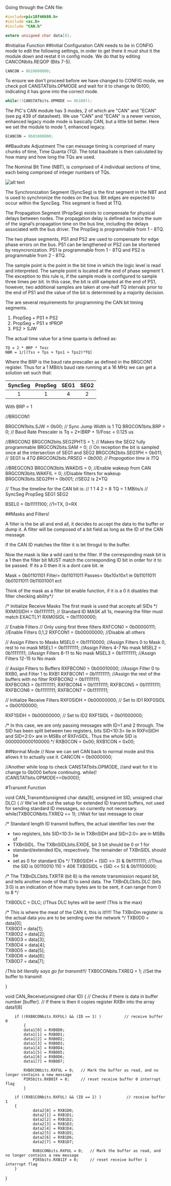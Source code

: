 Going through the CAN file:

```c
#include<pic18f46k80.h>
#include <xc.h>
#include "CAN.h"

extern unsigned char data[8];
```

#Initialise Function
##Initial Configuration
CAN needs to be in CONFIG mode to edit the following settings, in order to get there it must shut it the module down and restat it in config mode. We do that by editing CANCONbits.REQOP (Bits 7-5).

```c
CANCON = 0b10000000;
```

To ensure we don't proceed before we have changed to CONFIG mode, we check poll CANSTATbits.OPMODE and wait for it to change to 0b100; indicating it has gone into the correct mode.

```c
while(!(CANSTATbits.OPMODE == 0b100));
```

The PIC's CAN module has 3 modes, 2 of which are "CAN" and "ECAN" (see pg 439 of datasheet). We use "CAN" and "ECAN" is a newer version, enhanced legacy mode mode is basically CAN, but a little bit better. Here we set the module to mode 1, enhanced legacy.

```c
ECANCON = 0b01000000;
```
##Baudrate Adjustment
The can message timing is comprised of many chunks of time, Time Quanta (TQ). The total baudrate is then calculated by how many and how long the TQs are used.

The Nominal Bit Time (NBT), is comprised of 4 individual sections of time, each being comprised of integer numbers of TQs.

![alt text](https://github.com/TomPaynter/PIC18F46K80_Drivers/blob/master/CAN/TimeSegments.png "Timing Makeup")

The Synchronization Segment (SyncSeg) is the first segment in the NBT and is used to synchronize the nodes on the bus. Bit edges are expected to occur within the SyncSeg. This segment is fixed at 1TQ.

The Propagation Segment (PropSeg) exists to compensate for physical delays between nodes. The propagation delay is defined as twice the sum of the signal’s propagation time on the bus line, including the delays associated with the bus driver. The PropSeg is programmable from 1 - 8TQ.

The two phase segments, PS1 and PS2 are used to compensate for edge phase errors on the bus. PS1 can be lengthened or PS2 can be shortened by resyncronization. PS1 is programmable from 1 - 8TQ and PS2 is programmable from 2 - 8TQ.

The sample point is the point in the bit time in which the logic level is read and interpreted. The sample point is located at the end of phase segment 1. The exception to this rule is, if the sample mode is configured to sample three times per bit. In this case, the bit is still sampled at the end of PS1, however, two additional samples are taken at one-half TQ intervals prior to the end of PS1 and the value of the bit is determined by a majority decision.

The are several requirements for programming the CAN bit timing segments.

1. PropSeg + PS1 ≥ PS2
2. PropSeg + PS1 ≥ tPROP
3. PS2 > SJW

The actual time value for a time quanta is defined as:

```
TQ = 2 * BRP * Tosc
NBR = 1/[(Tss + Tps + Tps1 + Tps2)*TQ]
```

Where the BRP is the baud rate prescaller as defined in the BRGCON1 register. Thus for a 1 MBit/s baud rate running at a 16 MHz we can get a solution set such that:

| SyncSeg  | PropSeg  | SEG1  | SEG2 |
|:--------:|:--------:|:-----:|:---:|
| 1  | 1 | 4 |2|

With BRP = 1

//BRGCON1

BRGCON1bits.SJW = 0b00; // Sync Jump Width is 1 TQ
BRGCON1bits.BRP = 0; // Baud Rate Prescaler is Tq = 2*(BRP + 1)/Fosc = 0.125 us


//BRGCON2
BRGCON2bits.SEG2PHTS = 1; // Makes the SEG2 fully programmable
BRGCON2bits.SAM = 0; // On reception the bit is sampled once at the intersection of SEG1 and SEG2
BRGCON2bits.SEG1PH = 0b011; // SEG1 is 4*TQ
BRGCON2bits.PRSEG = 0b000; // Propogation time is 1*TQ

//BREGCON3
BRGCON3bits.WAKDIS = 0; //Enable wakeup from CAN
BRGCON3bits.WAKFIL = 0; //Disable filters for wakeup
BRGCON3bits.SEG2PH = 0b001; //SEG2 is 2*TQ

// Thus the timeline for the CAN bit is:
//  1           1   4       2   = 8 TQ = 1 MBits/s
// SyncSeg  PropSeg SEG1    SEG2

BSEL0 = 0b11111100;                   //1=TX, 0=RX

##Masks and Filters!
	
A filter is the be all and end all, it decides to accept the data to the buffer or 
dump it. A filter will be composed of a bit field as long as the ID of the CAN message.

If the CAN ID matches the filter it is let throgut to the buffer. 

Now the mask is like a wild	card to the filter. If the corresponding mask bit is a 
1 then the filter bit MUST match the corresponding ID bit in order for it
to be passed. If its a 0 then it is a dont care bit. ie

Mask = 	0b01101101
Filter=	0b11011011
Passes=	0bx10x10x1 
ie	0b11011011
	0b01011011
	0b11001001 ect

Think of the mask as a filter bit enable function,  if it is a 0 it disables that filter
checking ability*/

/* Initialize Receive Masks
The first mask is used that accepts all SIDs */
RXM0SIDH = 0b11111111; // Standard ID MASK all 1s, meaning the filter must match EXACTLY!
RXM0SIDL = 0b11100000;

// Enable Filters
// Only using first three filters
RXFCON0 = 0b00000111;          //Enable Filters 0,1,2
RXFCON1 = 0b00000000;          //Disable all others

// Assign Filters to Masks
MSEL0 = 0b11110000;                  //Assign Filters 0 to Mask 0, rest to no mask
MSEL1 = 0b11111111;                  //Assign Filters 4-7 No mask
MSEL2 = 0b11111111;                  //Assign Filters 8-11 to No mask
MSEL3 = 0b11111111;                  //Assign Filters 12-15 to No mask

// Assign Filters to Buffers
RXFBCON0 = 0b00010000;               //Assign Filter 0 to RXB0, and Filter 1 to RXB1
RXFBCON1 = 0b11111111;                     //Assign the rest of the buffers with no filter
RXFBCON2 = 0b11111111;                     
RXFBCON3 = 0b11111111;
RXFBCON4 = 0b11111111;
RXFBCON5 = 0b11111111;
RXFBCON6 = 0b11111111;
RXFBCON7 = 0b11111111;

// Initialize Receive Filters
RXF0SIDH = 0b00000000; // Set to ID1
RXF0SIDL = 0b00100000;

RXF1SIDH = 0b00000000; // Set to ID2
RXF1SIDL = 0b01000000;

/* In this case, we are only passing messages with ID=1 and 2 through.
The SID has been split between  two registers,
bits SID<10:3> lie in RXFnSIDH and SID<2:0> are in MSBs of RXFnSIDL.
Thus the whole SID  is 0000000000100000.*/
RXB0CON = 0x00;
RXB1CON = 0x00;

##Normal Mode
// Now we can set CAN back to normal mode and this allows it to actually use it.
CANCON = 0b0000000;

//Another while loop to check CANSTATbits.OPMODE,
//and wait for it to change to 0b000 before continuing.
while(!(CANSTATbits.OPMODE==0b000));

#Transmit Function

void CAN_Transmit(unsigned char data[8], unsigned int SID, unsigned char DLC)
{
   // We've left out the setup for extended ID transmit buffers, not used for sending standard ID messages, so currently not necessary.
    while(TXB0CONbits.TXREQ == 1); //Wait for last message to clear
    
/* Standard length ID transmit buffers, the actual identifier lies over the
* two registers, bits SID<10:3> lie in TXBnSIDH and SID<2:0> are in MSBs of
* TXBnSIDL. The TXBnSIDLbits.EXIDE, bit 3 bit should be 0 or 1 for 
* standard/extended IDs, respectively. The remainder of TXBnSIDL should be
* set as 0 for standard IDs */
TXB0SIDH = (SID >> 3) & 0b11111111;                           //Thus the SID is 00110010 110 = 406
TXB0SIDL = (SID << 5) & 0b11100000;
 
/*   The TXBnDLCbits.TXRTR (bit 6) is the remote transmission request bit, and
      tells another node of that ID to send data. 
      The TXBnDLCbits.DLC (bits 3:0) is an indication of how many bytes are to be sent, it can range from 0 to 8   */

TXB0DLC = DLC;                            //Thus DLC bytes will be sent! (This is the max)
 
/*  This is where the meat of the CAN it, this is it!!!!!
The TXBnDm register is the actual data you are to be sending over the
network  */
TXB0D0 = data[0];            
TXB0D1 = data[1];                  
TXB0D2 = data[2];                  
TXB0D3 = data[3];                 
TXB0D4 = data[4];                
TXB0D5 = data[5];       
TXB0D6 = data[6];       
TXB0D7 = data[7];       

/*This bit literally says go for transmit!!*/
TXB0CONbits.TXREQ = 1;                     //Set the buffer to transmit
 
}

void CAN_Receive(unsigned char ID)
{
    // Checks if there is data in buffer number [buffer].
    // If there is then it copies register RXBn into the array data1[8]
    
    
        if ((RXB0CONbits.RXFUL) && (ID == 1) )          // receive buffer 0
            {
            data1[0] = RXB0D0;
            data1[1] = RXB0D1;
            data1[2] = RXB0D2;
            data1[3] = RXB0D3;
            data1[4] = RXB0D4;
            data1[5] = RXB0D5;
            data1[6] = RXB0D6;
            data1[7] = RXB0D7;

            RXB0CONbits.RXFUL = 0;   // Mark the buffer as read, and no longer contains a new message
            PIR5bits.RXB0IF = 0;     // reset receive buffer 0 interrupt flag
            }

        if ((RXB1CONbits.RXFUL) && (ID == 2) )           // receive buffer 1
        {                   
                data2[0] = RXB1D0;
                data2[1] = RXB1D1;
                data2[2] = RXB1D2;
                data2[3] = RXB1D3;
                data2[4] = RXB1D4;
                data2[5] = RXB1D5;
                data2[6] = RXB1D6;
                data2[7] = RXB1D7;

                RXB1CONbits.RXFUL = 0;   // Mark the buffer as read, and no longer contains a new message
                PIR5bits.RXB1IF = 0;     // reset receive buffer 1 interrupt flag
        }

  
}
